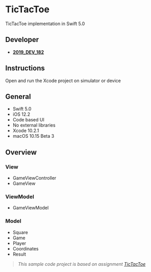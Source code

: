 # TicTacToe

TicTacToe implementation in Swift 5.0

## Developer
- [**2019_DEV_182**](https://www.github.com/)

## Instructions

Open and run the Xcode project on simulator or device

## General

- Swift 5.0
- iOS 12.2
- Code based UI
- No external libraries
- Xcode 10.2.1
- macOS 10.15 Beta 3

## Overview

### View

- GameViewController
- GameView

### ViewModel

- GameViewModel

### Model

- Square
- Game
- Player
- Coordinates
- Result

> *This sample code project is based on assignment [TicTacToe](https://github.com/stephane-genicot/katas/blob/master/TicTacToe.md)*
